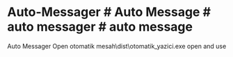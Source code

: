 # Auto-Messager # Auto Message # auto messager # auto message
Auto Messager
Open 
otomatik mesah\dist\otomatik_yazici.exe open and use 
